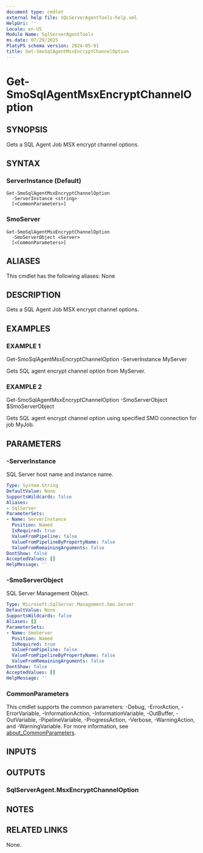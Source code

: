 ```yaml
---
document type: cmdlet
external help file: SQLServerAgentTools-help.xml
HelpUri: ''
Locale: en-US
Module Name: SqlServerAgentTools
ms.date: 07/29/2025
PlatyPS schema version: 2024-05-01
title: Get-SmoSqlAgentMsxEncryptChannelOption
---
```


# Get-SmoSqlAgentMsxEncryptChannelOption

## SYNOPSIS

Gets a SQL Agent Job MSX encrypt channel options.

## SYNTAX

### ServerInstance (Default)

```
Get-SmoSqlAgentMsxEncryptChannelOption
  -ServerInstance <string>
  [<CommonParameters>]
```

### SmoServer

```
Get-SmoSqlAgentMsxEncryptChannelOption
  -SmoServerObject <Server>
  [<CommonParameters>]
```

## ALIASES

This cmdlet has the following aliases:
  None

## DESCRIPTION

Gets a SQL Agent Job MSX encrypt channel options.

## EXAMPLES

### EXAMPLE 1

Get-SmoSqlAgentMsxEncryptChannelOption -ServerInstance MyServer

Gets SQL agent encrypt channel option from MyServer.

### EXAMPLE 2

Get-SmoSqlAgentMsxEncryptChannelOption -SmoServerObject $SmoServerObject

Gets SQL agent encrypt channel option using specified SMO connection for job MyJob.

## PARAMETERS

### -ServerInstance

SQL Server host name and instance name.

```yaml
Type: System.String
DefaultValue: None
SupportsWildcards: false
Aliases:
- SqlServer
ParameterSets:
- Name: ServerInstance
  Position: Named
  IsRequired: true
  ValueFromPipeline: false
  ValueFromPipelineByPropertyName: false
  ValueFromRemainingArguments: false
DontShow: false
AcceptedValues: []
HelpMessage: ''
```

### -SmoServerObject

SQL Server Management Object.

```yaml
Type: Microsoft.SqlServer.Management.Smo.Server
DefaultValue: None
SupportsWildcards: false
Aliases: []
ParameterSets:
- Name: SmoServer
  Position: Named
  IsRequired: true
  ValueFromPipeline: false
  ValueFromPipelineByPropertyName: false
  ValueFromRemainingArguments: false
DontShow: false
AcceptedValues: []
HelpMessage: ''
```

### CommonParameters

This cmdlet supports the common parameters: -Debug, -ErrorAction, -ErrorVariable,
-InformationAction, -InformationVariable, -OutBuffer, -OutVariable, -PipelineVariable,
-ProgressAction, -Verbose, -WarningAction, and -WarningVariable. For more information, see
[about_CommonParameters](https://go.microsoft.com/fwlink/?LinkID=113216).

## INPUTS

## OUTPUTS

### SqlServerAgent.MsxEncryptChannelOption



## NOTES




## RELATED LINKS

None.

